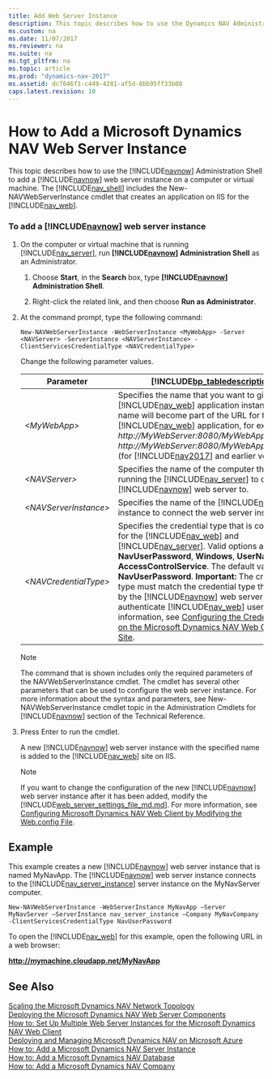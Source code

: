 ```yaml
---
title: Add Web Server Instance
description: This topic describes how to use the Dynamics NAV Administration Shell to add a Dynamics NAV web server instance on a computer or a virtual machine.
ms.custom: na
ms.date: 11/07/2017
ms.reviewer: na
ms.suite: na
ms.tgt_pltfrm: na
ms.topic: article
ms.prod: "dynamics-nav-2017"
ms.assetid: dc7646f1-c449-4281-af5d-8bb95ff33b08
caps.latest.revision: 10
---
```

# How to Add a Microsoft Dynamics NAV Web Server Instance
This topic describes how to use the [!INCLUDE[navnow](includes/navnow_md.md)] Administration Shell to add a [!INCLUDE[navnow](includes/navnow_md.md)] web server instance on a computer or virtual machine. The [!INCLUDE[nav_shell](includes/nav_shell_md.md)] includes the New-NAVWebServerInstance cmdlet that creates an application on IIS for the [!INCLUDE[nav_web](includes/nav_web_md.md)].  

### To add a [!INCLUDE[navnow](includes/navnow_md.md)] web server instance  

1.  On the computer or virtual machine that is running [!INCLUDE[nav_server](includes/nav_server_md.md)], run **[!INCLUDE[navnow](includes/navnow_md.md)] Administration Shell** as an Administrator.  

    1.  Choose **Start**, in the **Search** box, type **[!INCLUDE[navnow](includes/navnow_md.md)] Administration Shell**.  

    2.  Right-click the related link, and then choose **Run as Administrator**.  

2.  At the command prompt, type the following command:  

    ```  
    New-NAVWebServerInstance -WebServerInstance <MyWebApp> -Server <NAVServer> -ServerInstance <NAVServerInstance> -ClientServicesCredentialType <NAVCredentialType>  
    ```  

     Change the following parameter values.  

    |Parameter|[!INCLUDE[bp_tabledescription](includes/bp_tabledescription_md.md)]|  
    |---------------|---------------------------------------|  
    |*\<MyWebApp>*|Specifies the name that you want to give the [!INCLUDE[nav_web](includes/nav_web_md.md)] application instance. This name will become part of the URL for the [!INCLUDE[nav_web](includes/nav_web_md.md)] application, for example, *http://MyWebServer:8080/MyWebApp* or *http://MyWebServer:8080/MyWebApp/WebClient* (for [!INCLUDE[nav2017](includes/nav2017.md)] and earlier versions).|  
    |*\<NAVServer>*|Specifies the name of the computer that is running the [!INCLUDE[nav_server](includes/nav_server_md.md)] to connect the [!INCLUDE[navnow](includes/navnow_md.md)] web server to.|  
    |*\<NAVServerInstance>*|Specifies the name of the [!INCLUDE[nav_server](includes/nav_server_md.md)] instance to connect the web server instance to.|  
    |*\<NAVCredentialType>*|Specifies the credential type that is configured for the [!INCLUDE[nav_web](includes/nav_web_md.md)] and [!INCLUDE[nav_server](includes/nav_server_md.md)]. Valid options are **NavUserPassword**, **Windows**, **UserName**, and **AccessControlService**. The default value is **NavUserPassword**. **Important:**  The credential type must match the credential type that is used by the [!INCLUDE[navnow](includes/navnow_md.md)] web server to authenticate [!INCLUDE[nav_web](includes/nav_web_md.md)] users. For more information, see [Configuring the Credential Type on the Microsoft Dynamics NAV Web Client Web Site](How-to--Configure-Authentication-of-Microsoft-Dynamics-NAV-Web-Client-Users.md#WebClient).|  

    > [!NOTE]  
    >  The command that is shown includes only the required parameters of the NAVWebServerInstance cmdlet. The cmdlet has several other parameters that can be used to configure the web server instance. For more information about the syntax and parameters, see New-NAVWebServerInstance cmdlet topic in the Administration Cmdlets for [!INCLUDE[navnow](includes/navnow_md.md)] section of the Technical Reference.  

3.  Press Enter to run the cmdlet.  

     A new [!INCLUDE[navnow](includes/navnow_md.md)] web server instance with the specified name is added to the [!INCLUDE[nav_web](includes/nav_web_md.md)] site on IIS.  

    > [!NOTE]  
    >  If you want to change the configuration of the new [!INCLUDE[navnow](includes/navnow_md.md)] web server instance after it has been added, modify the [!INCLUDE[web_server_settings_file_md.md](includes/web_server_settings_file_md.md)]. For more information, see [Configuring Microsoft Dynamics NAV Web Client by Modifying the Web.config File](Configuring-Microsoft-Dynamics-NAV-Web-Client-by-Modifying-the-Web.config-File.md).  

## Example  
 This example creates a new [!INCLUDE[navnow](includes/navnow_md.md)] web server instance that is named MyNavApp. The [!INCLUDE[navnow](includes/navnow_md.md)] web server instance connects to the [!INCLUDE[nav_server_instance](includes/nav_server_instance_md.md)] server instance on the MyNavServer computer.  

```  
New-NAVWebServerInstance -WebServerInstance MyNavApp –Server MyNavServer –ServerInstance nav_server_instance –Company MyNavCompany -ClientServicesCredentialType NavUserPassword  
```  

 To open the [!INCLUDE[nav_web](includes/nav_web_md.md)] for this example, open the following URL in a web browser:  

 **http://mymachine.cloudapp.net/MyNavApp**  

## See Also  
 [Scaling the Microsoft Dynamics NAV Network Topology](Scaling-the-Microsoft-Dynamics-NAV-Network-Topology.md)   
 [Deploying the Microsoft Dynamics NAV Web Server Components](Deploying-the-Microsoft-Dynamics-NAV-Web-Server-Components.md)   
 [How to: Set Up Multiple Web Server Instances for the Microsoft Dynamics NAV Web Client](How-to--Set-Up-Multiple-Web-Server-Instances-for-the-Microsoft-Dynamics-NAV-Web-Client.md)   
 [Deploying and Managing Microsoft Dynamics NAV on Microsoft Azure](Deploying-and-Managing-Microsoft-Dynamics-NAV-on-Microsoft-Azure.md)   
 [How to: Add a Microsoft Dynamics NAV Server Instance](How-to--Add-a-Microsoft-Dynamics-NAV-Server-Instance.md)   
 [How to: Add a Microsoft Dynamics NAV Database](How-to--Add-a-Microsoft-Dynamics-NAV-Database.md)   
 [How to: Add a Microsoft Dynamics NAV Company](How-to--Add-a-Microsoft-Dynamics-NAV-Company.md)
